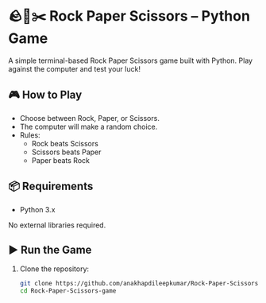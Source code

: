 # 🪨📄✂️ Rock Paper Scissors – Python Game

A simple terminal-based Rock Paper Scissors game built with Python. Play against the computer and test your luck!


## 🎮 How to Play

- Choose between Rock, Paper, or Scissors.
- The computer will make a random choice.
- Rules:
  - Rock beats Scissors
  - Scissors beats Paper
  - Paper beats Rock


## 📦 Requirements

- Python 3.x

No external libraries required.


## ▶️ Run the Game

1. Clone the repository:
   ```bash
   git clone https://github.com/anakhapdileepkumar/Rock-Paper-Scissors-game.git
   cd Rock-Paper-Scissors-game
